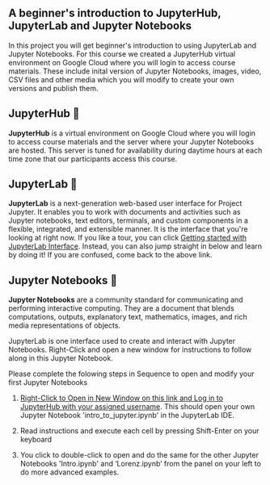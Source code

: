 ## A beginner's introduction to JupyterHub, JupyterLab and Jupyter Notebooks

In this project you will get beginner's introduction to using JupyterLab and Jupyter Notebooks. For this course we created a JupyterHub virtual environment on Google Cloud where you will login to access course materials. These include inital version of Jupyter Notebooks, images, video, CSV files and other media which you will modify to create your own versions and publish them.

## JupyterHub 🧪

**JupyterHub** is a virtual environment on Google Cloud where you will login to access course materials and the server where your Jupyter Notebooks are hosted. This server is tuned for availability during daytime hours at each time zone that our participants access this course.

## JupyterLab 🧪

**JupyterLab** is a next-generation web-based user interface for Project Jupyter. It enables you to work with documents and activities such as Jupyter notebooks, text editors, terminals, and custom components in a flexible, integrated, and extensible manner. It is the interface that you're looking at right now.  If you like a tour, you can click [Getting started with JupyterLab Interface](https://jupyterlab.readthedocs.io/en/stable/user/interface.html).  Instead, you can also jump straight in below and learn by doing it!  If you are confused, come back to the above link.

## Jupyter Notebooks 📓

**Jupyter Notebooks** are a community standard for communicating and performing interactive computing. They are a document that blends computations, outputs, explanatory text, mathematics, images, and rich media representations of objects.

JupyterLab is one interface used to create and interact with Jupyter Notebooks. Right-Click and open a new window for instructions to follow along in this Jupyter Notebook.

Please complete the folowing steps in Sequence to open and modify your first Jupyter Notebooks

1. [Right-Click to Open in New Window on this link and Log in to JupyterHub with your assigned username](http://bushastrolab.com/hub/user-redirect/git-pull?repo=https%3A%2F%2Fgithub.com%2Fdrunarayan%2Fpython4astronomy&branch=gh-pages&urlpath=lab%2Ftree%2Fpython4astronomy%2Fbasics_jupyterlab_notebook%2Fintro_to_jupyter.ipynb?reset). This should open your own Jupyter Notebook 'intro_to_jupyter.ipynb' in the JupyterLab IDE.

2. Read instructions and execute each cell by pressing Shift-Enter on your keyboard

3. You click to double-click to open and do the same for the other Jupyter Notebooks 'Intro.ipynb' and ‘Lorenz.ipynb’ from the panel on your left to do more advanced examples.
